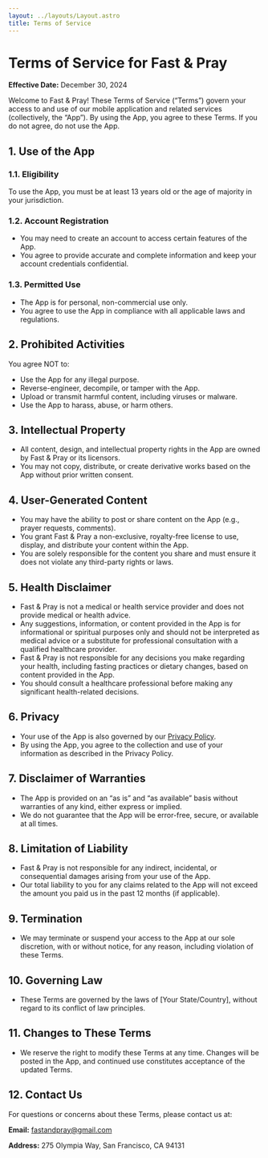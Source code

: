 ```yaml
---
layout: ../layouts/Layout.astro
title: Terms of Service
---
```


<div class="prose">

# Terms of Service for Fast & Pray

**Effective Date:** December 30, 2024

Welcome to Fast & Pray! These Terms of Service (“Terms”) govern your access to and use of our mobile application and related services (collectively, the “App”). By using the App, you agree to these Terms. If you do not agree, do not use the App.

## 1. Use of the App

### 1.1. Eligibility
To use the App, you must be at least 13 years old or the age of majority in your jurisdiction.

### 1.2. Account Registration
- You may need to create an account to access certain features of the App.
- You agree to provide accurate and complete information and keep your account credentials confidential.

### 1.3. Permitted Use
- The App is for personal, non-commercial use only.
- You agree to use the App in compliance with all applicable laws and regulations.

## 2. Prohibited Activities

You agree NOT to:
- Use the App for any illegal purpose.
- Reverse-engineer, decompile, or tamper with the App.
- Upload or transmit harmful content, including viruses or malware.
- Use the App to harass, abuse, or harm others.

## 3. Intellectual Property
- All content, design, and intellectual property rights in the App are owned by Fast & Pray or its licensors.
- You may not copy, distribute, or create derivative works based on the App without prior written consent.

## 4. User-Generated Content
- You may have the ability to post or share content on the App (e.g., prayer requests, comments).
- You grant Fast & Pray a non-exclusive, royalty-free license to use, display, and distribute your content within the App.
- You are solely responsible for the content you share and must ensure it does not violate any third-party rights or laws.

## 5. Health Disclaimer
- Fast & Pray is not a medical or health service provider and does not provide medical or health advice.
- Any suggestions, information, or content provided in the App is for informational or spiritual purposes only and should not be interpreted as medical advice or a substitute for professional consultation with a qualified healthcare provider.
- Fast & Pray is not responsible for any decisions you make regarding your health, including fasting practices or dietary changes, based on content provided in the App.
- You should consult a healthcare professional before making any significant health-related decisions.

## 6. Privacy
- Your use of the App is also governed by our [Privacy Policy](#).
- By using the App, you agree to the collection and use of your information as described in the Privacy Policy.

## 7. Disclaimer of Warranties
- The App is provided on an “as is” and “as available” basis without warranties of any kind, either express or implied.
- We do not guarantee that the App will be error-free, secure, or available at all times.

## 8. Limitation of Liability
- Fast & Pray is not responsible for any indirect, incidental, or consequential damages arising from your use of the App.
- Our total liability to you for any claims related to the App will not exceed the amount you paid us in the past 12 months (if applicable).

## 9. Termination
- We may terminate or suspend your access to the App at our sole discretion, with or without notice, for any reason, including violation of these Terms.

## 10. Governing Law
- These Terms are governed by the laws of [Your State/Country], without regard to its conflict of law principles.

## 11. Changes to These Terms
- We reserve the right to modify these Terms at any time. Changes will be posted in the App, and continued use constitutes acceptance of the updated Terms.

## 12. Contact Us

For questions or concerns about these Terms, please contact us at:

**Email:** fastandpray@gmail.com

**Address:** 275 Olympia Way, San Francisco, CA 94131
</div>